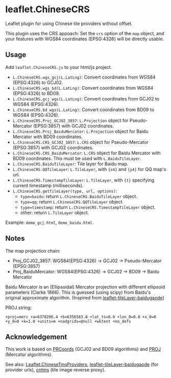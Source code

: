 # leaflet.ChineseCRS
Leaflet plugin for using Chinese tile providers without offset.

This plugin uses the CRS appoach: Set the `crs` option of the `map` object, and
your features with WGS84 coordinates (EPSG:4326) will be directly usable.

## Usage

Add `leaflet.ChineseCRS.js` to your html/js project.

* `L.ChineseCRS.wgs_gcj(L.LatLng)`: Convert coordinates from WGS84 (EPSG:4326) to GCJ02.
* `L.ChineseCRS.wgs_bd(L.LatLng)`: Convert coordinates from WGS84 (EPSG:4326) to BD09.
* `L.ChineseCRS.gcj_wgs(L.LatLng)`: Convert coordinates from GCJ02 to WGS84 (EPSG:4326).
* `L.ChineseCRS.bd_wgs(L.LatLng)`: Convert coordinates from BD09 to WGS84 (EPSG:4326).
* `L.ChineseCRS.Proj_GCJ02_3857`: `L.Projection` object for Pseudo-Mercator (EPSG:3857) with GCJ02 coordinates.
* `L.ChineseCRS.Proj_BaiduMercator`: `L.Projection` object for Baidu Mercator with BD09 coordinates.
* `L.ChineseCRS.CRS_GCJ02_3857`: `L.CRS` object for Pseudo-Mercator (EPSG:3857) with GCJ02 coordinates.
* `L.ChineseCRS.CRS_BaiduMercator`: `L.CRS` object for Baidu Mercator with BD09 coordinates. This must be used with `L.BaiduTileLayer`.
* `L.ChineseCRS.BaiduTileLayer`: Tile layer for Baidu map.
* `L.ChineseCRS.QQTileLayer`: `L.TileLayer`, with `{x4}` and `{y4}` for QQ map's url.
* `L.ChineseCRS.TimestampTileLayer`: `L.TileLayer`, with `{t}` specifying current timestamp (milliseconds).
* `L.ChineseCRS.getTileLayer(type, url, options)`:
  * `type=baidu`: return `L.ChineseCRS.BaiduTileLayer` object.
  * `type=qq`: return `L.ChineseCRS.QQTileLayer` object.
  * `type=timestamp`: return `L.ChineseCRS.TimestampTileLayer` object.
  * other: return `L.TileLayer` object.

Example: `demo_gcj.html`, `demo_baidu.html`.

## Notes

The map projection chain:

* Proj_GCJ02_3857: WGS84(EPSG:4326) -> GCJ02 -> Pseudo-Mercator (EPSG:3857)
* Proj_BaiduMercator: WGS84(EPSG:4326) -> GCJ02 -> BD09 -> Baidu Mercator

Baidu Mercator is an (Ellipsoidal) Mercator projection with different ellipsoid parameters (Clarke 1866). This is guessed (using scipy) from Baidu's original approximate algorithm. (Inspired from [leaflet-tileLayer-baidugaode](https://github.com/muyao1987/leaflet-tileLayer-baidugaode))

PROJ string:

```
+proj=merc +a=6378206.4 +b=6356583.8 +lat_ts=0.0 +lon_0=0.0 +x_0=0 +y_0=0 +k=1.0 +units=m +nadgrids=@null +wktext +no_defs
```

## Acknowledgement
This work is based on [PRCoords](https://github.com/Artoria2e5/PRCoords) (GCJ02 and BD09 algorithms) and [PROJ](https://github.com/OSGeo/PROJ) (Mercator algorithms).

See also: [Leaflet.ChineseTmsProviders](https://github.com/htoooth/Leaflet.ChineseTmsProviders), [leaflet-tileLayer-baidugaode](https://github.com/muyao1987/leaflet-tileLayer-baidugaode) (for provider urls), [cntms](https://github.com/gumblex/cntms) (tile image reverse proxy).
